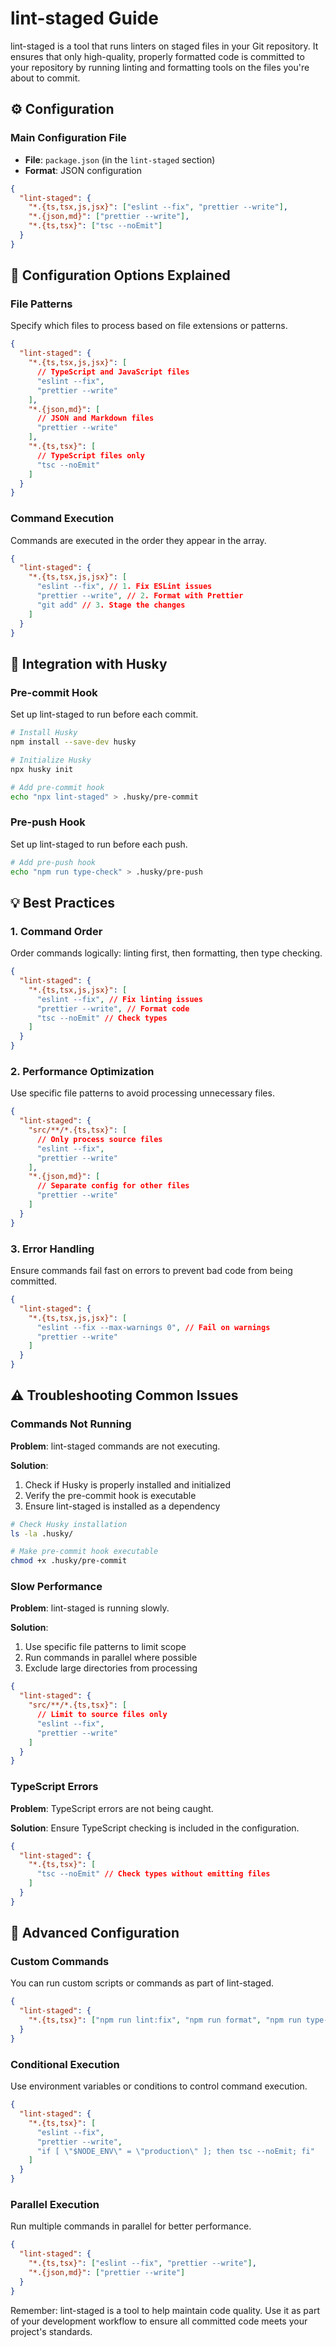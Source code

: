 # lint-staged Guide

lint-staged is a tool that runs linters on staged files in your Git repository.
It ensures that only high-quality, properly formatted code is committed to your
repository by running linting and formatting tools on the files you're about to
commit.

## ⚙️ Configuration

### Main Configuration File

- **File**: `package.json` (in the `lint-staged` section)
- **Format**: JSON configuration

```json
{
  "lint-staged": {
    "*.{ts,tsx,js,jsx}": ["eslint --fix", "prettier --write"],
    "*.{json,md}": ["prettier --write"],
    "*.{ts,tsx}": ["tsc --noEmit"]
  }
}
```

## 🔧 Configuration Options Explained

### File Patterns

Specify which files to process based on file extensions or patterns.

```json
{
  "lint-staged": {
    "*.{ts,tsx,js,jsx}": [
      // TypeScript and JavaScript files
      "eslint --fix",
      "prettier --write"
    ],
    "*.{json,md}": [
      // JSON and Markdown files
      "prettier --write"
    ],
    "*.{ts,tsx}": [
      // TypeScript files only
      "tsc --noEmit"
    ]
  }
}
```

### Command Execution

Commands are executed in the order they appear in the array.

```json
{
  "lint-staged": {
    "*.{ts,tsx,js,jsx}": [
      "eslint --fix", // 1. Fix ESLint issues
      "prettier --write", // 2. Format with Prettier
      "git add" // 3. Stage the changes
    ]
  }
}
```

## 🚀 Integration with Husky

### Pre-commit Hook

Set up lint-staged to run before each commit.

```bash
# Install Husky
npm install --save-dev husky

# Initialize Husky
npx husky init

# Add pre-commit hook
echo "npx lint-staged" > .husky/pre-commit
```

### Pre-push Hook

Set up lint-staged to run before each push.

```bash
# Add pre-push hook
echo "npm run type-check" > .husky/pre-push
```

## 💡 Best Practices

### 1. Command Order

Order commands logically: linting first, then formatting, then type checking.

```json
{
  "lint-staged": {
    "*.{ts,tsx,js,jsx}": [
      "eslint --fix", // Fix linting issues
      "prettier --write", // Format code
      "tsc --noEmit" // Check types
    ]
  }
}
```

### 2. Performance Optimization

Use specific file patterns to avoid processing unnecessary files.

```json
{
  "lint-staged": {
    "src/**/*.{ts,tsx}": [
      // Only process source files
      "eslint --fix",
      "prettier --write"
    ],
    "*.{json,md}": [
      // Separate config for other files
      "prettier --write"
    ]
  }
}
```

### 3. Error Handling

Ensure commands fail fast on errors to prevent bad code from being committed.

```json
{
  "lint-staged": {
    "*.{ts,tsx,js,jsx}": [
      "eslint --fix --max-warnings 0", // Fail on warnings
      "prettier --write"
    ]
  }
}
```

## ⚠️ Troubleshooting Common Issues

### Commands Not Running

**Problem**: lint-staged commands are not executing.

**Solution**:

1. Check if Husky is properly installed and initialized
2. Verify the pre-commit hook is executable
3. Ensure lint-staged is installed as a dependency

```bash
# Check Husky installation
ls -la .husky/

# Make pre-commit hook executable
chmod +x .husky/pre-commit
```

### Slow Performance

**Problem**: lint-staged is running slowly.

**Solution**:

1. Use specific file patterns to limit scope
2. Run commands in parallel where possible
3. Exclude large directories from processing

```json
{
  "lint-staged": {
    "src/**/*.{ts,tsx}": [
      // Limit to source files only
      "eslint --fix",
      "prettier --write"
    ]
  }
}
```

### TypeScript Errors

**Problem**: TypeScript errors are not being caught.

**Solution**: Ensure TypeScript checking is included in the configuration.

```json
{
  "lint-staged": {
    "*.{ts,tsx}": [
      "tsc --noEmit" // Check types without emitting files
    ]
  }
}
```

## 🔧 Advanced Configuration

### Custom Commands

You can run custom scripts or commands as part of lint-staged.

```json
{
  "lint-staged": {
    "*.{ts,tsx}": ["npm run lint:fix", "npm run format", "npm run type-check"]
  }
}
```

### Conditional Execution

Use environment variables or conditions to control command execution.

```json
{
  "lint-staged": {
    "*.{ts,tsx}": [
      "eslint --fix",
      "prettier --write",
      "if [ \"$NODE_ENV\" = \"production\" ]; then tsc --noEmit; fi"
    ]
  }
}
```

### Parallel Execution

Run multiple commands in parallel for better performance.

```json
{
  "lint-staged": {
    "*.{ts,tsx}": ["eslint --fix", "prettier --write"],
    "*.{json,md}": ["prettier --write"]
  }
}
```

Remember: lint-staged is a tool to help maintain code quality. Use it as part of
your development workflow to ensure all committed code meets your project's
standards.
